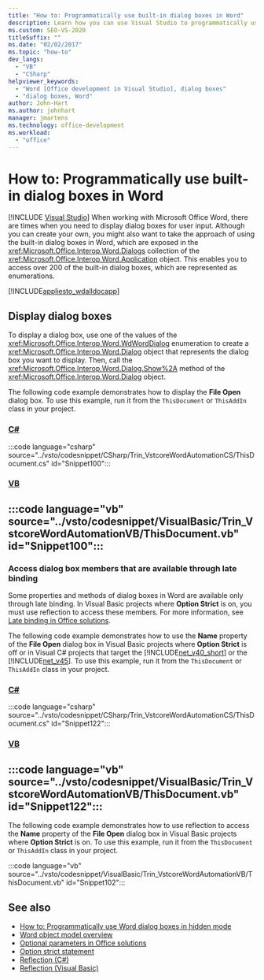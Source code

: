 ```yaml
---
title: "How to: Programmatically use built-in dialog boxes in Word"
description: Learn how you can use Visual Studio to programmatically use built-in dialog boxes in Microsoft Word.
ms.custom: SEO-VS-2020
titleSuffix: ""
ms.date: "02/02/2017"
ms.topic: "how-to"
dev_langs:
  - "VB"
  - "CSharp"
helpviewer_keywords:
  - "Word [Office development in Visual Studio], dialog boxes"
  - "dialog boxes, Word"
author: John-Hart
ms.author: johnhart
manager: jmartens
ms.technology: office-development
ms.workload:
  - "office"
---
```

# How to: Programmatically use built-in dialog boxes in Word

 [!INCLUDE [Visual Studio](~/includes/applies-to-version/vs-windows-only.md)]
  When working with Microsoft Office Word, there are times when you need to display dialog boxes for user input. Although you can create your own, you might also want to take the approach of using the built-in dialog boxes in Word, which are exposed in the <xref:Microsoft.Office.Interop.Word.Dialogs> collection of the <xref:Microsoft.Office.Interop.Word.Application> object. This enables you to access over 200 of the built-in dialog boxes, which are represented as enumerations.

 [!INCLUDE[appliesto_wdalldocapp](../vsto/includes/appliesto-wdalldocapp-md.md)]

## Display dialog boxes
 To display a dialog box, use one of the values of the <xref:Microsoft.Office.Interop.Word.WdWordDialog> enumeration to create a <xref:Microsoft.Office.Interop.Word.Dialog> object that represents the dialog box you want to display. Then, call the <xref:Microsoft.Office.Interop.Word.Dialog.Show%2A> method of the <xref:Microsoft.Office.Interop.Word.Dialog> object.

 The following code example demonstrates how to display the **File Open** dialog box. To use this example, run it from the `ThisDocument` or `ThisAddIn` class in your project.

 ### [C#](#tab/csharp)
 :::code language="csharp" source="../vsto/codesnippet/CSharp/Trin_VstcoreWordAutomationCS/ThisDocument.cs" id="Snippet100":::

 ### [VB](#tab/vb)
 :::code language="vb" source="../vsto/codesnippet/VisualBasic/Trin_VstcoreWordAutomationVB/ThisDocument.vb" id="Snippet100":::
 ---

### Access dialog box members that are available through late binding
 Some properties and methods of dialog boxes in Word are available only through late binding. In Visual Basic projects where **Option Strict** is on, you must use reflection to access these members. For more information, see [Late binding in Office solutions](../vsto/late-binding-in-office-solutions.md).

 The following code example demonstrates how to use the **Name** property of the **File Open** dialog box in Visual Basic projects where **Option Strict** is off or in Visual C# projects that target the [!INCLUDE[net_v40_short](../sharepoint/includes/net-v40-short-md.md)] or the [!INCLUDE[net_v45](../vsto/includes/net-v45-md.md)]. To use this example, run it from the `ThisDocument` or `ThisAddIn` class in your project.

 ### [C#](#tab/csharp)
 :::code language="csharp" source="../vsto/codesnippet/CSharp/Trin_VstcoreWordAutomationCS/ThisDocument.cs" id="Snippet122":::

 ### [VB](#tab/vb)
 :::code language="vb" source="../vsto/codesnippet/VisualBasic/Trin_VstcoreWordAutomationVB/ThisDocument.vb" id="Snippet122":::
 ---

 The following code example demonstrates how to use reflection to access the **Name** property of the **File Open** dialog box in Visual Basic projects where **Option Strict** is on. To use this example, run it from the `ThisDocument` or `ThisAddIn` class in your project.

 :::code language="vb" source="../vsto/codesnippet/VisualBasic/Trin_VstcoreWordAutomationVB/ThisDocument.vb" id="Snippet102":::

## See also
- [How to: Programmatically use Word dialog boxes in hidden mode](../vsto/how-to-programmatically-use-word-dialog-boxes-in-hidden-mode.md)
- [Word object model overview](../vsto/word-object-model-overview.md)
- [Optional parameters in Office solutions](../vsto/optional-parameters-in-office-solutions.md)
- [Option strict statement](/dotnet/visual-basic/language-reference/statements/option-strict-statement)
- [Reflection (C#)](/dotnet/csharp/programming-guide/concepts/reflection)
- [Reflection (Visual Basic)](/dotnet/visual-basic/programming-guide/concepts/reflection)
